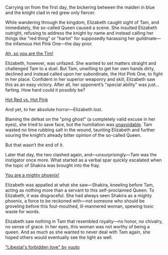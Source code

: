 <!-- title: Some Queen, Eh? -->

Carrying on from the first day, the bickering between the maiden in blue and the knight clad in red grew only fiercer.

While wandering through the kingdom, Elizabeth caught sight of Tam, and immediately, the so-called Queen caused a scene. She insulted Elizabeth outright, refusing to address the knight by name and instead calling her things like "red thing" or "harlot" for supposedly harassing her guildmate—the infamous Hot Pink One—the day prior.

[Ah, so you are the Tim!](#embed:https://www.youtube.com/live/M3cuDNZrIKM?feature=shared&t=7039)

Elizabeth, however, was unfazed. She wanted to set matters straight and challenged Tam to a duel. But Tam, unwilling to get her own hands dirty, declined and instead called upon her subordinate, the Hot Pink One, to fight in her place. Confident in her superior weaponry and skill, Elizabeth saw this as an easy victory. After all, her opponent’s "special ability" was just... farting. How hard could it possibly be?

[Hot Red vs. Hot Pink](#embed:https://www.youtube.com/live/M3cuDNZrIKM?t=7494)

And yet, to her absolute horror—Elizabeth lost.

Blaming the defeat on the "ping ghost" (a completely valid excuse in her eyes), she tried to save face, but the humiliation was [unavoidable](https://www.youtube.com/live/M3cuDNZrIKM?feature=shared&t=7553). Tam wasted no time rubbing salt in the wound, taunting Elizabeth and further souring the knight’s already bitter opinion of the so-called Queen.

But that wasn’t the end of it.

Later that day, the two clashed again, and—unsurprisingly—Tam was the instigator once more. What started as a verbal spar quickly escalated when the topic of Shakira was brought into the fray.

[You are a mighty phoenix!](#embed:https://www.youtube.com/live/M3cuDNZrIKM?feature=shared&t=7788)

Elizabeth was appalled at what she saw—Shakira, kneeling before Tam, acting as nothing more than a servant to this self-proclaimed Queen. To Elizabeth, it was disgraceful. She had always seen Shakira as a mighty phoenix, a force to be reckoned with—not someone who should be groveling before this foul-mouthed, ill-mannered woman, spewing toxic waste for words.

Elizabeth saw nothing in Tam that resembled royalty—no honor, no chivalry, no sense of grace. In her eyes, this woman was not worthy of being a queen. And as much as she wanted to never deal with Tam again, she hoped others would eventually see the light as well.

["Libestal's forbidden love" by yuuto](https://x.com/yuutomeh97/status/1830490741384356254)